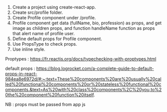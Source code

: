 


1. Create a project using create-react-app.
2. Create src/profile folder.
3. Create Profile component under /profile.
4. Profile component get data (fullName, bio, profession) as props, and get image as children props, and function handleName function as props that alert name of profile user.
5. Define default props for Profile component.
6. Use PropsType to check props.
7. Use inline style.    


Proptypes : https://fr.reactjs.org/docs/typechecking-with-proptypes.html 



default props : https://blog.logrocket.com/a-complete-guide-to-default-props-in-react-984ea8e6972d/#:~:text=These%20components%20are%20usually%20called%20functional%20components%20or%20stateless%20functional%20components.&text=As%20with%20class%20components%2C%20you,to%20the%20component%20function%20itself.  

NB : props must be passed from app js 
